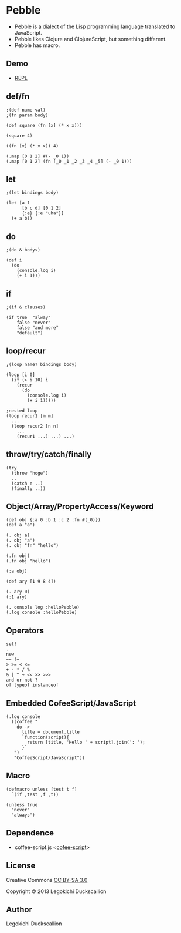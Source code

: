 Pebble
======================
* Pebble is a dialect of the Lisp programming language translated to JavaScript.
* Pebble likes Clojure and ClojureScript, but something different.
* Pebble has macro.


Demo
----------
* [REPL](https://dl.dropboxusercontent.com/u/265158/GitHub/pebble/index.html)


def/fn
----------
    ;(def name val)
    ;(fn param body)

    (def square (fn [x] (* x x)))

    (square 4)

    ((fn [x] (* x x)) 4)

    (.map [0 1 2] #(- _0 1))
    (.map [0 1 2] (fn [_0 _1 _2 _3 _4 _5] (- _0 1)))


let
----------
    ;(let bindings body)

    (let [a 1
          [b c d] [0 1 2]
          {:e} {:e "uha"}]
      (+ a b))

do
----------
    ;(do & bodys)

    (def i 
      (do
        (console.log i)
        (+ i 1)))


if
----------
    ;(if & clauses)

    (if true  "alway"
        false "never"
        false "and more"
        "default")


loop/recur
----------
    ;(loop name? bindings body)

    (loop [i 0]
      (if (> i 10) i
        (recur
          (do
            (console.log i)
            (+ i 1)))))

    ;nested loop
    (loop recur1 [m m]
      ...
      (loop recur2 [n n]
        ...
        (recur1 ...) ...) ...)


throw/try/catch/finally
----------
    (try
      (throw "hoge")
      ..
      (catch e ..)
      (finally ..))


Object/Array/PropertyAccess/Keyword
----------
    (def obj {:a 0 :b 1 :c 2 :fn #(_0)})
    (def a "a")

    (. obj a)
    (. obj "a")
    (. obj "fn" "hello")

    (.fn obj)
    (.fn obj "hello")

    (:a obj)

    (def ary [1 9 8 4])

    (. ary 0)
    (:1 ary)

    (. console log :helloPebble)
    (.log console :helloPebble)


Operators
----------
    set!
    .
    new
    == !=
    > >= < <=
    + - * / %
    & | ^ ~ << >> >>>
    and or not ?
    of typeof instanceof


Embedded CofeeScript/JavaScript
----------
    (.log console
      ((coffee "
        do ->
          title = document.title
          `function(script){
            return [title, 'Hello ' + script].join(': ');
          }`
       ") 
       "CoffeeScript/JavaScript"))


Macro
----------
    (defmacro unless [test t f]
      `(if ,test ,f ,t))

    (unless true
      "never"
      "always")



Dependence
----------
* coffee-script.js <[cofee-script](https://github.com/jashkenas/coffee-script/)>


License
----------
Creative Commons [CC BY-SA 3.0](http://creativecommons.org/licenses/by-sa/3.0/)

Copyright &copy; 2013 Legokichi Duckscallion


Author
----------
Legokichi Duckscallion